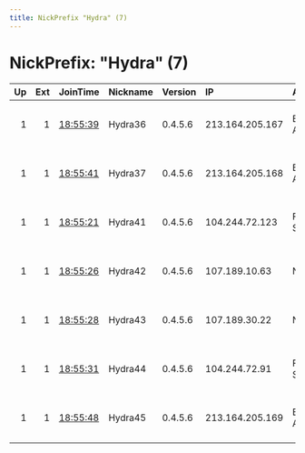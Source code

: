 ```yaml
---
title: NickPrefix "Hydra" (7)
---
```


# NickPrefix: "Hydra" (7)

|   Up |   Ext | JoinTime                                                                                            | Nickname   | Version   | IP              | AS                 | CC   |   ORp |   Dirp | OS    | Contact                            |   eFamMembers |
|-----:|------:|:----------------------------------------------------------------------------------------------------|:-----------|:----------|:----------------|:-------------------|:-----|------:|-------:|:------|:-----------------------------------|--------------:|
|    1 |     1 | [18:55:39](https://metrics.torproject.org/rs.html#details/5ACC59F3117F1F6FAD8C89F469823CB48BDB5D2F) | Hydra36    | 0.4.5.6   | 213.164.205.167 | Bahnhof AB         | se   |  9001 |     80 | Linux | email:abuse-node49 posteo.de abuse |             1 |
|    1 |     1 | [18:55:41](https://metrics.torproject.org/rs.html#details/5058E7136283B4CE13F1897871F931CC41F41CC9) | Hydra37    | 0.4.5.6   | 213.164.205.168 | Bahnhof AB         | se   |  9001 |     80 | Linux | email:abuse-node49 posteo.de abuse |             1 |
|    1 |     1 | [18:55:21](https://metrics.torproject.org/rs.html#details/EFE8849D10519AB1750E1AF47410059522800D32) | Hydra41    | 0.4.5.6   | 104.244.72.123  | FranTech Solutions | us   |  9001 |     80 | Linux | email:abuse-node49 posteo.de abuse |             1 |
|    1 |     1 | [18:55:26](https://metrics.torproject.org/rs.html#details/C312C485A7E5595D917E1925BA15D550FB71A6F3) | Hydra42    | 0.4.5.6   | 107.189.10.63   | None               | us   |  9001 |     80 | Linux | email:abuse-node49 posteo.de abuse |             1 |
|    1 |     1 | [18:55:28](https://metrics.torproject.org/rs.html#details/5D5DDFF29B96CC566AA746636868EB07F97DE60C) | Hydra43    | 0.4.5.6   | 107.189.30.22   | None               | us   |  9001 |     80 | Linux | email:abuse-node49 posteo.de abuse |             1 |
|    1 |     1 | [18:55:31](https://metrics.torproject.org/rs.html#details/BD140758135A15605996CCEE3BBFA4127F97B233) | Hydra44    | 0.4.5.6   | 104.244.72.91   | FranTech Solutions | us   |  9001 |     80 | Linux | email:abuse-node49 posteo.de abuse |             1 |
|    1 |     1 | [18:55:48](https://metrics.torproject.org/rs.html#details/01CFCC2545234EEE523D33ED25EF1E79807A18A7) | Hydra45    | 0.4.5.6   | 213.164.205.169 | Bahnhof AB         | se   |  9001 |     80 | Linux | email:abuse-node49 posteo.de abuse |             1 |
